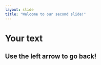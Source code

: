 ```yaml
---
layout: slide
title: "Welcome to our second slide!"
---
```

# Your text
## Use the left arrow to go back!
